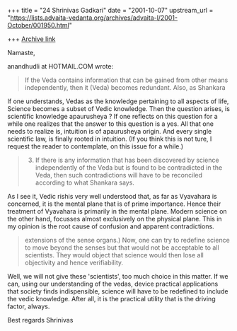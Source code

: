 +++
title = "24 Shrinivas Gadkari"
date = "2001-10-07"
upstream_url = "https://lists.advaita-vedanta.org/archives/advaita-l/2001-October/001950.html"

+++
[Archive link](https://lists.advaita-vedanta.org/archives/advaita-l/2001-October/001950.html)

Namaste,

anandhudli at HOTMAIL.COM wrote:
>If the Veda contains information that can be gained from other means
>independently, then it (Veda) becomes redundant. Also, as Shankara

If one understands, Vedas as the knowledge pertaining to all aspects of
life, Science becomes a subset of Vedic knowledge. Then the question
arises, is scientific knowledge apaurusheya ? If one reflects on this
question for a while one realizes that the answer to this question is a
yes. All that one needs to realize is, intuition is of apaurusheya
origin. And every single scientific law, is finally rooted in intuition.
(If you think this is not ture, I request the reader to contemplate,
on this issue for a while.)

>3. If there is any information that has been discovered by science
>independently of the Veda but is found to be contradicted in the Veda,
>then such contradictions will have to be reconciled according to what
>Shankara says.

As I see it, Vedic rishis very well understood that, as far as
Vyavahara is concerned, it is the mental plane that is of prime
importance. Hence their treatment of Vyavahara is primarily in the
mental plane. Modern science on the other hand, focusses almost
exclusively on the physical plane. This in my opinion is the root
cause of confusion and apparent contradictions.

>extensions of the sense organs.) Now, one can try to redefine science
>to move beyond the senses but that would not be acceptable to all
>scientists. They would object that science would then lose all
>objectivity and hence verifiability.
>

Well, we will not give these 'scientists', too much choice in this
matter. If we can, using our understanding of the vedas, device practical
applications that society finds indispensible, science will have to
be redefined to include the vedic knowledge. After all, it is the
practical utility that is the driving factor, always.

Best regards
Shrinivas

